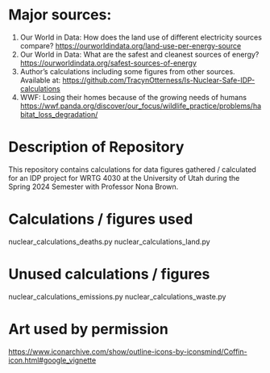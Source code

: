 # Major sources:
1. Our World in Data: How does the land use of different electricity sources compare? https://ourworldindata.org/land-use-per-energy-source
2. Our World in Data: What are the safest and cleanest sources of energy? https://ourworldindata.org/safest-sources-of-energy
3. Author’s calculations including some figures from other sources. Available at: https://github.com/TracynOtterness/Is-Nuclear-Safe-IDP-calculations
4. WWF: Losing their homes because of the growing needs of humans https://wwf.panda.org/discover/our_focus/wildlife_practice/problems/habitat_loss_degradation/

# Description of Repository
This repository contains calculations for data figures gathered / calculated
for an IDP project for WRTG 4030 at the University of Utah during the Spring 2024
Semester with Professor Nona Brown.

# Calculations / figures used
nuclear_calculations_deaths.py
nuclear_calculations_land.py

# Unused calculations / figures
nuclear_calculations_emissions.py
nuclear_calculations_waste.py

# Art used by permission
https://www.iconarchive.com/show/outline-icons-by-iconsmind/Coffin-icon.html#google_vignette

